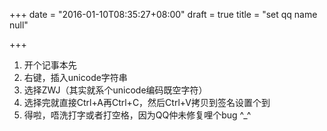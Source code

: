 +++
date = "2016-01-10T08:35:27+08:00"
draft = true
title = "set qq name null"

+++



1. 开个记事本先
2. 右键，插入unicode字符串
3. 选择ZWJ（其实就系个unicode编码既空字符）
4. 选择完就直接Ctrl+A再Ctrl+C，然后Ctrl+V拷贝到签名设置个到
5. 得啦，唔洗打字或者打空格，因为QQ仲未修复哩个bug ^_^